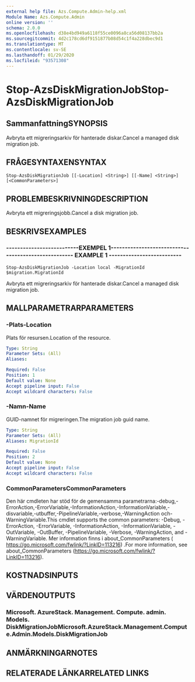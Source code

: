 ```yaml
---
external help file: Azs.Compute.Admin-help.xml
Module Name: Azs.Compute.Admin
online version: ''
schema: 2.0.0
ms.openlocfilehash: d38e4bd949a6118f55ce0096a8ca56d08137bb2a
ms.sourcegitcommit: 4d2c178cd6df9151877b08d54c1f4a228dbec9d1
ms.translationtype: MT
ms.contentlocale: sv-SE
ms.lasthandoff: 01/29/2020
ms.locfileid: "93571308"
---
```

# <span data-ttu-id="7d637-101">Stop-AzsDiskMigrationJob</span><span class="sxs-lookup"><span data-stu-id="7d637-101">Stop-AzsDiskMigrationJob</span></span>

## <span data-ttu-id="7d637-102">Sammanfattning</span><span class="sxs-lookup"><span data-stu-id="7d637-102">SYNOPSIS</span></span>
<span data-ttu-id="7d637-103">Avbryta ett migreringsarkiv för hanterade diskar.</span><span class="sxs-lookup"><span data-stu-id="7d637-103">Cancel a managed disk migration job.</span></span>

## <span data-ttu-id="7d637-104">FRÅGESYNTAXEN</span><span class="sxs-lookup"><span data-stu-id="7d637-104">SYNTAX</span></span>

```
Stop-AzsDiskMigrationJob [[-Location] <String>] [[-Name] <String>] [<CommonParameters>]
```

## <span data-ttu-id="7d637-105">PROBLEMBESKRIVNING</span><span class="sxs-lookup"><span data-stu-id="7d637-105">DESCRIPTION</span></span>
<span data-ttu-id="7d637-106">Avbryta ett migreringsjobb.</span><span class="sxs-lookup"><span data-stu-id="7d637-106">Cancel a disk migration job.</span></span>

## <span data-ttu-id="7d637-107">BESKRIVS</span><span class="sxs-lookup"><span data-stu-id="7d637-107">EXAMPLES</span></span>

### <span data-ttu-id="7d637-108">--------------------------EXEMPEL 1--------------------------</span><span class="sxs-lookup"><span data-stu-id="7d637-108">-------------------------- EXAMPLE 1 --------------------------</span></span>
```
Stop-AzsDiskMigrationJob -Location local -MigrationId $migration.MigrationId
```

<span data-ttu-id="7d637-109">Avbryta ett migreringsarkiv för hanterade diskar.</span><span class="sxs-lookup"><span data-stu-id="7d637-109">Cancel a managed disk migration job.</span></span>

## <span data-ttu-id="7d637-110">MALLPARAMETRAR</span><span class="sxs-lookup"><span data-stu-id="7d637-110">PARAMETERS</span></span>

### <span data-ttu-id="7d637-111">-Plats</span><span class="sxs-lookup"><span data-stu-id="7d637-111">-Location</span></span>
<span data-ttu-id="7d637-112">Plats för resursen.</span><span class="sxs-lookup"><span data-stu-id="7d637-112">Location of the resource.</span></span>

```yaml
Type: String
Parameter Sets: (All)
Aliases: 

Required: False
Position: 1
Default value: None
Accept pipeline input: False
Accept wildcard characters: False
```

### <span data-ttu-id="7d637-113">-Namn</span><span class="sxs-lookup"><span data-stu-id="7d637-113">-Name</span></span>
<span data-ttu-id="7d637-114">GUID-namnet för migreringen.</span><span class="sxs-lookup"><span data-stu-id="7d637-114">The migration job guid name.</span></span>

```yaml
Type: String
Parameter Sets: (All)
Aliases: MigrationId

Required: False
Position: 2
Default value: None
Accept pipeline input: False
Accept wildcard characters: False
```

### <span data-ttu-id="7d637-115">CommonParameters</span><span class="sxs-lookup"><span data-stu-id="7d637-115">CommonParameters</span></span>
<span data-ttu-id="7d637-116">Den här cmdleten har stöd för de gemensamma parametrarna:-debug,-ErrorAction,-ErrorVariable,-InformationAction,-InformationVariable,-disvariable,-utbuffer,-PipelineVariable,-verbose,-WarningAction och-WarningVariable.</span><span class="sxs-lookup"><span data-stu-id="7d637-116">This cmdlet supports the common parameters: -Debug, -ErrorAction, -ErrorVariable, -InformationAction, -InformationVariable, -OutVariable, -OutBuffer, -PipelineVariable, -Verbose, -WarningAction, and -WarningVariable.</span></span> <span data-ttu-id="7d637-117">Mer information finns i about_CommonParameters ( https://go.microsoft.com/fwlink/?LinkID=113216) .</span><span class="sxs-lookup"><span data-stu-id="7d637-117">For more information, see about_CommonParameters (https://go.microsoft.com/fwlink/?LinkID=113216).</span></span>

## <span data-ttu-id="7d637-118">KOSTNADS</span><span class="sxs-lookup"><span data-stu-id="7d637-118">INPUTS</span></span>

## <span data-ttu-id="7d637-119">VÄRDEN</span><span class="sxs-lookup"><span data-stu-id="7d637-119">OUTPUTS</span></span>

### <span data-ttu-id="7d637-120">Microsoft. AzureStack. Management. Compute. admin. Models. DiskMigrationJob</span><span class="sxs-lookup"><span data-stu-id="7d637-120">Microsoft.AzureStack.Management.Compute.Admin.Models.DiskMigrationJob</span></span>

## <span data-ttu-id="7d637-121">ANMÄRKNINGAR</span><span class="sxs-lookup"><span data-stu-id="7d637-121">NOTES</span></span>

## <span data-ttu-id="7d637-122">RELATERADE LÄNKAR</span><span class="sxs-lookup"><span data-stu-id="7d637-122">RELATED LINKS</span></span>

